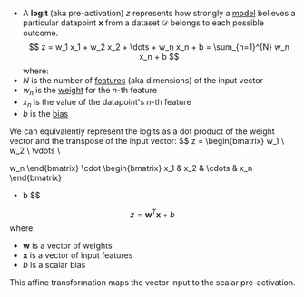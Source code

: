 - A **logit** (aka pre-activation) $z$ represents how strongly a [model](Model.md) believes a particular datapoint $\mathbf{x}$ from a dataset $\mathcal{D}$ belongs to each possible outcome.
$$
z = w_1 x_1 + w_2 x_2 + \dots + w_n x_n + b = \sum_{n=1}^{N} w_n x_n + b
$$
where:
- $N$ is the number of [features](Feature.md) (aka dimensions) of the input vector
- $w_n$ is the [weight](Weight.md) for the $n$-th feature
- $x_n$ is the value of the datapoint's $n$-th feature
- $b$ is the [bias](Bias.md)

We can equivalently represent the logits as a dot product of the weight vector and the transpose of the input vector:
$$
z =
\begin{bmatrix}
w_1 \\
w_2 \\
\vdots \\

w_n
\end{bmatrix}
\cdot
 \begin{bmatrix} x_1 & x_2 & \cdots & x_n \end{bmatrix}
+ b
$$

$$
z = \mathbf{w}^T\mathbf{x} + b
$$
where:
- $\mathbf{w}$ is a vector of weights
- $\mathbf{x}$ is a vector of input features
- $b$ is a scalar bias

This affine transformation maps the vector input to the scalar pre-activation.
